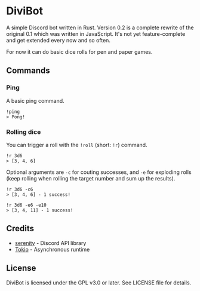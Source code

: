 # DiviBot

A simple Discord bot written in Rust. Version 0.2 is a complete rewrite
of the original 0.1 which was written in JavaScript. It's not yet
feature-complete and get extended every now and so often.

For now it can do basic dice rolls for pen and paper games.

## Commands

### Ping

A basic ping command.

```
!ping
> Pong!
```

### Rolling dice

You can trigger a roll with the `!roll` (short: `!r`) command.

```
!r 3d6
> [3, 4, 6]
```

Optional arguments are `-c` for couting successes, and `-e` for exploding
rolls (keep rolling when rolling the target number and sum up the results).

```
!r 3d6 -c6
> [3, 4, 6] - 1 success!

!r 3d6 -e6 -e10
> [3, 4, 11] - 1 success!
```

## Credits

- [serenity](https://github.com/serenity-rs/serenity) - Discord API library
- [Tokio](https://tokio.rs) - Asynchronous runtime

## License

DiviBot is licensed under the GPL v3.0 or later. See LICENSE file for details.
